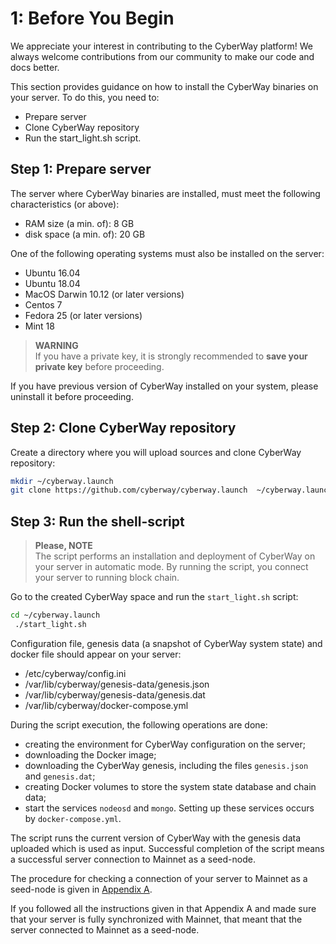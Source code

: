 # 1: Before You Begin

We appreciate your interest in contributing to the CyberWay platform! We always welcome contributions from our community to make our code and docs better.  

This section provides guidance on how to install the CyberWay binaries on your server. To do this, you need to:
 - Prepare server
 - Clone CyberWay repository
 - Run the start_light.sh script.

## Step 1: Prepare server

The server where CyberWay binaries are installed, must meet the following characteristics (or above):
 - RAM size (a min. of): 8 GB
 - disk space (a min. of): 20 GB
 
One of the following operating systems must also be installed on the server:
 - Ubuntu 16.04
 - Ubuntu 18.04
 - MacOS Darwin 10.12 (or later versions)
 - Centos 7
 - Fedora 25 (or later versions)
 - Mint 18

> **WARNING**  
> If you have a private key, it is strongly recommended to **save your private key** before proceeding.  

If you have previous version of CyberWay installed on your system, please uninstall it before proceeding.

## Step 2: Clone CyberWay repository
Create a directory where you will upload sources and clone CyberWay repository:
```sh
mkdir ~/cyberway.launch
git clone https://github.com/cyberway/cyberway.launch  ~/cyberway.launch
```

## Step 3: Run the shell-script

> **Please, NOTE**  
> The script performs an installation and deployment of CyberWay on your server in automatic mode. By running the script, you connect your server to running block chain.  

Go to the created CyberWay space and run the `start_light.sh` script:
```sh
cd ~/cyberway.launch
 ./start_light.sh
```

Configuration file, genesis data (a snapshot of CyberWay system state) and docker file should appear on your server:
 - /etc/cyberway/config.ini
 - /var/lib/cyberway/genesis-data/genesis.json
 - /var/lib/cyberway/genesis-data/genesis.dat
 - /var/lib/cyberway/docker-compose.yml

During the script execution, the following operations are done:
 - creating the environment for CyberWay configuration on the server;
 - downloading the Docker image;
 - downloading the CyberWay genesis, including the files `genesis.json` and `genesis.dat`;
 - creating Docker volumes to store the system state database and chain data;
 - start the services `nodeosd` and `mongo`. Setting up these services occurs by `docker-compose.yml`.

The script runs the current version of CyberWay with the genesis data uploaded which is used as input. Successful completion of the script means a successful server connection to Mainnet as a seed-node.  

The procedure for checking a connection of your server to Mainnet as a seed-node is given in [Appendix A](https://docs.cyberway.io/validators/mainnet_connection/appendix_a).  

If you followed all the instructions given in that Appendix A and made sure that your server is fully synchronized with Mainnet, that meant that the server connected to Mainnet as a seed-node.

